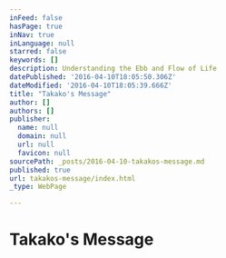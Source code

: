 ```yaml
---
inFeed: false
hasPage: true
inNav: true
inLanguage: null
starred: false
keywords: []
description: Understanding the Ebb and Flow of Life
datePublished: '2016-04-10T18:05:50.306Z'
dateModified: '2016-04-10T18:05:39.666Z'
title: "Takako's Message"
author: []
authors: []
publisher:
  name: null
  domain: null
  url: null
  favicon: null
sourcePath: _posts/2016-04-10-takakos-message.md
published: true
url: takakos-message/index.html
_type: WebPage

---
```

# Takako's Message